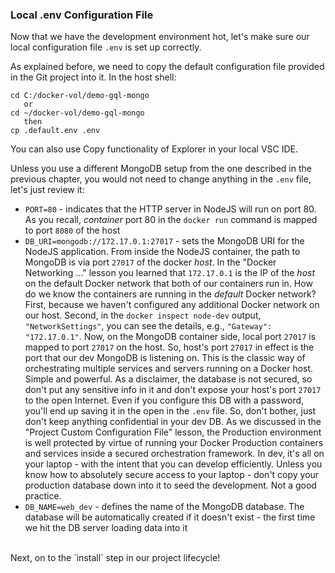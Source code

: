 ### Local .env Configuration File

Now that we have the development environment hot, let's make sure our local configuration file `.env` is set up correctly. 

As explained before, we need to copy the default configuration file provided in the Git project into it. In the host shell:

```
cd C:/docker-vol/demo-gql-mongo
   or
cd ~/docker-vol/demo-gql-mongo
   then
cp .default.env .env
```

You can also use Copy functionality of Explorer in your local VSC IDE. 

Unless you use a different MongoDB setup from the one described in the previous chapter, you would not need to change anything in the `.env` file, let's just review it:

- `PORT=80` - indicates that the HTTP server in NodeJS will run on port 80. As you recall, *container* port 80 in the `docker run` command is mapped to port `8080` of the host
- `DB_URI=mongodb://172.17.0.1:27017` - sets the MongoDB URI for the NodeJS application. From inside the NodeJS container, the path to MongoDB is via port `27017` of the docker *host*.
 In the "Docker Networking ..." lesson you learned that `172.17.0.1` is the IP of the *host* on the default Docker network that both of our containers run in. How do we know the containers are running in the *default* Docker network? First, because we haven't configured any additional Docker network on our host. Second, in the `docker inspect node-dev` output, `"NetworkSettings"`, you can see the details, e.g., `"Gateway": "172.17.0.1"`. Now, on the MongoDB container side, local port `27017` is mapped to port `27017` on the host. So, host's port `27017` in effect is the port that our dev MongoDB is listening on.
 This is the classic way of orchestrating multiple services and servers running on a Docker host. Simple and powerful. 
 As a disclaimer, the database is not secured, so don't put any sensitive info in it and don't expose your host's port `27017` to the open Internet. Even if you configure this DB with a password, you'll end up saving it in the open in the `.env` file. So, don't bother, just don't keep anything confidential in your dev DB. As we discussed in the "Project Custom Configuration File" lesson, the Production environment is well protected by virtue of running your Docker Production containers and services inside a secured orchestration framework. In dev, it's all on your laptop - with the intent that you can develop efficiently. Unless you know how to absolutely secure access to your laptop - don't copy your production database down into it to seed the development. Not a good practice.
- `DB_NAME=web_dev` - defines the name of the MongoDB database. The database will be automatically created if it doesn't exist - the first time we hit the DB server loading data into it

<br> 
Next, on to the `install` step in our project lifecycle!